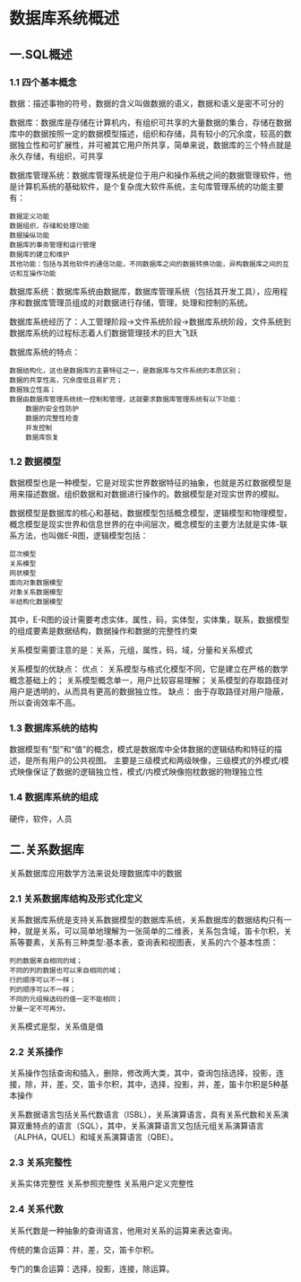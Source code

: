 # 数据库系统概述

## 一.SQL概述

### 1.1 四个基本概念

数据：描述事物的符号，数据的含义叫做数据的语义，数据和语义是密不可分的

数据库：数据库是存储在计算机内，有组织可共享的大量数据的集合，存储在数据库中的数据按照一定的数据模型描述，组织和存储，具有较小的冗余度，较高的数据独立性和可扩展性，并可被其它用户所共享，简单来说，数据库的三个特点就是永久存储，有组织，可共享

数据库管理系统：数据库管理系统是位于用户和操作系统之间的数据管理软件，他是计算机系统的基础软件，是个复杂庞大软件系统，主句库管理系统的功能主要有：

    数据定义功能
    数据组织，存储和处理功能
    数据操纵功能
    数据库的事务管理和运行管理
    数据库的建立和维护
    其他功能：包括与其他软件的通信功能，不同数据库之间的数据转换功能，异构数据库之间的互访和互操作功能

数据库系统：数据库系统由数据库，数据库管理系统（包括其开发工具），应用程序和数据库管理员组成的对数据进行存储，管理，处理和控制的系统。

数据库系统经历了：人工管理阶段->文件系统阶段->数据库系统阶段，文件系统到数据库系统的过程标志着人们数据管理技术的巨大飞跃

数据库系统的特点：

    数据结构化，这也是数据库的主要特征之一，是数据库与文件系统的本质区别；
    数据的共享性高，冗余度低且易扩充；
    数据独立性高；
    数据由数据库管理系统统一控制和管理，这就要求数据库管理系统有以下功能：
        数据的安全性防护
        数据的完整性检查
        并发控制
        数据库恢复

### 1.2 数据模型

数据模型也是一种模型，它是对现实世界数据特征的抽象，也就是苏红数据模型是用来描述数据，组织数据和对数据进行操作的。数据模型是对现实世界的模拟。

数据模型是数据库的核心和基础，数据模型包括概念模型，逻辑模型和物理模型，概念模型是现实世界和信息世界的在中间层次，概念模型的主要方法就是实体-联系方法，也叫做E-R图，逻辑模型包括：

    层次模型
    关系模型
    网状模型
    面向对象数据模型
    对象关系数据模型
    半结构化数据模型
其中，E-R图的设计需要考虑实体，属性，码，实体型，实体集，联系，数据模型的组成要素是数据结构，数据操作和数据的完整性约束

关系模型需要注意的是：关系，元组，属性，码，域，分量和关系模式

关系模型的优缺点：
    优点：
        关系模型与格式化模型不同，它是建立在严格的数学概念基础上的；
        关系模型概念单一，用户比较容易理解；
        关系模型的存取路径对用户是透明的，从而具有更高的数据独立性。
    缺点：
        由于存取路径对用户隐蔽，所以查询效率不高。

### 1.3 数据库系统的结构

数据模型有“型”和“值”的概念，模式是数据库中全体数据的逻辑结构和特征的描述，是所有用户的公共视图。
主要是三级模式和两级映像，三级模式的外模式/模式映像保证了数据的逻辑独立性，模式/内模式映像抱枕数据的物理独立性

### 1.4 数据库系统的组成

硬件，软件，人员

## 二.关系数据库

关系数据库应用数学方法来说处理数据库中的数据

### 2.1 关系数据库结构及形式化定义

关系数据库系统是支持关系数据模型的数据库系统，关系数据库的数据结构只有一种，就是关系，可以简单地理解为一张简单的二维表，关系包含域，笛卡尔积，关系等要素，关系有三种类型:基本表，查询表和视图表，关系的六个基本性质：

    列的数据来自相同的域；
    不同的列的数据也可以来自相同的域；
    行的顺序可以不一样；
    列的顺序可以不一样；
    不同的元组候选码的值一定不能相同；
    分量一定不可再分。
关系模式是型，关系值是值

### 2.2 关系操作

关系操作包括查询和插入，删除，修改两大类，其中，查询包括选择，投影，连接，除，并，差，交，笛卡尔积，其中，选择，投影，并，差，笛卡尔积是5种基本操作

关系数据语言包括关系代数语言（ISBL），关系演算语言，具有关系代数和关系演算双重特点的语言（SQL），其中，关系演算语言又包括元组关系演算语言（ALPHA，QUEL）和域关系演算语言（QBE）。

### 2.3 关系完整性

关系实体完整性
关系参照完整性
关系用户定义完整性

### 2.4 关系代数

关系代数是一种抽象的查询语言，他用对关系的运算来表达查询。

传统的集合运算：并，差，交，笛卡尔积。

专门的集合运算：选择，投影，连接，除运算。